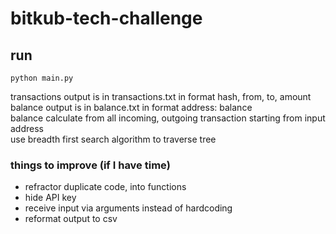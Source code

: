 # bitkub-tech-challenge

## run
```
python main.py
```

transactions output is in transactions.txt in format hash, from, to, amount <br/>
balance output is in balance.txt in format address: balance <br/>
balance calculate from all incoming, outgoing transaction starting from input address <br/>
use breadth first search algorithm to traverse tree <br/>

### things to improve (if I have time)
- refractor duplicate code, into functions
- hide API key
- receive input via arguments instead of hardcoding
- reformat output to csv
